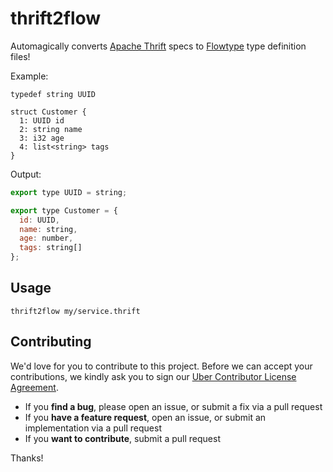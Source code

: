 # thrift2flow

Automagically converts [Apache Thrift](https://thrift.apache.org/) specs to 
[Flowtype](https://flow.org/) type definition files!

Example:

```thrift
typedef string UUID

struct Customer {
  1: UUID id
  2: string name
  3: i32 age
  4: list<string> tags
}
```

Output:
```js
export type UUID = string;

export type Customer = {
  id: UUID,
  name: string,
  age: number,
  tags: string[]
};
```

## Usage

```
thrift2flow my/service.thrift
```

## Contributing

We'd love for you to contribute to this project. Before we can accept your contributions, we kindly 
ask you to sign our [Uber Contributor License Agreement](https://docs.google.com/a/uber.com/forms/d/1pAwS_-dA1KhPlfxzYLBqK6rsSWwRwH95OCCZrcsY5rk/viewform).

- If you **find a bug**, please open an issue, or submit a fix via a pull request
- If you **have a feature request**, open an issue, or submit an implementation via a pull request
- If you **want to contribute**, submit a pull request

Thanks!
